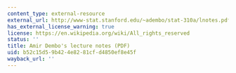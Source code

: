 ```yaml
---
content_type: external-resource
external_url: http://www-stat.stanford.edu/~adembo/stat-310a/lnotes.pdf
has_external_license_warning: true
license: https://en.wikipedia.org/wiki/All_rights_reserved
status: ''
title: Amir Dembo's lecture notes (PDF)
uid: b52c15d5-9b42-4e82-81cf-d4850ef8e45f
wayback_url: ''
---
```


